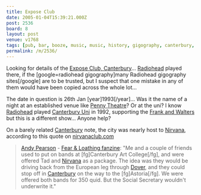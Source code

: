 ```yaml
---
title: Expose Club
date: 2005-01-04T15:39:21.000Z
post: 2536
board: 8
layout: post
venue: v1768
tags: [pub, bar, booze, music, music, history, gigography, canterbury, nirvana, radiohead, folkestone, canterbury uni, frank and walters]
permalink: /m/2536/
---
```

Looking for details of the <a href="http://www.folkestonegerald.com/v/1768/Expose+Club">Expose Club, Canterbury</a>... <a href="/wiki/radiohead">Radiohead</a> played there, if the [google=radiohead gigography]many Radiohead gigography sites[/google] are to be trusted, but I suspect that one mistake in any of them would have been copied across the whole lot...

The date in question is 26th Jan [year]1993[/year]... Was it the name of a night at an established venue like <a href="http://www.folkestonegerald.com/v/1769/The+Penny+TheatreThe">Penny Theatre</a>? Or at the uni? I know <a href="/wiki/radiohead">Radiohead</a> played <a href="/wiki/canterbury+uni">Canterbury Uni</a> in 1992, supporting the <a href="/wiki/frank+and+walters">Frank and Walters</a> but this is a different show... Anyone help?

On a barely related <a href="/wiki/canterbury">Canterbury</a> note, the city was nearly host to <a href="/wiki/nirvana">Nirvana</a>, according to this quote on <a href="http://www.nirvanaclub.com">nirvanaclub.com</a>

<blockquote><a href="https://www.google.co.uk/search?q=andy+pearson">Andy Pearson</a> - <a href="https://www.google.co.uk/search?q=fear+loathing+fanzine">Fear & Loathing fanzine</a>:
"Me and a couple of friends used to put on bands at [fg]Canterbury Art College[/fg], and were offered Tad and <a href="/wiki/nirvana">Nirvana</a> as a package. The idea was they would be driving back from the European leg through <a href="/wiki/dover">Dover</a>, and they could stop off in <a href="/wiki/canterbury">Canterbury</a> on the way to the [fg]Astoria[/fg]. We were offered both bands for 350 quid. But the Social Secretary wouldn't underwrite it." </blockquote>
